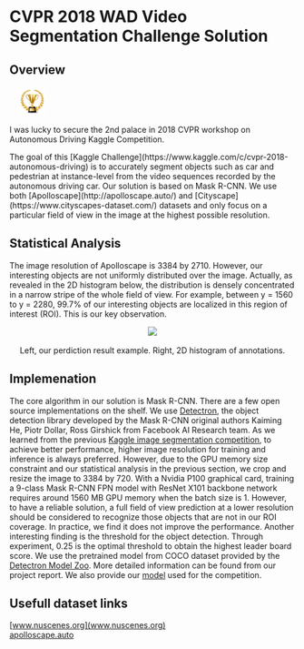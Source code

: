 # CVPR 2018 WAD Video Segmentation Challenge Solution

## Overview

<div class=figure> 
<img style = "padding: 0 15px; float right;", src="./pic/trophy.jpg" width="50px" /> 
<p> I was lucky to secure the 2nd palace in 2018 CVPR workshop on Autonomous Driving Kaggle Competition. </p>
</div>
The goal of this [Kaggle Challenge](https://www.kaggle.com/c/cvpr-2018-autonomous-driving) is to accurately segment objects such as car and pedestrian at instance-level from the video sequences recorded by the autonomous driving car. Our solution is based on Mask R-CNN. We use both [Apolloscape](http://apolloscape.auto/) and [Cityscape](https://www.cityscapes-dataset.com/) datasets and only focus on a particular field of view in the image at the highest possible resolution. 


## Statistical Analysis
The image resolution of Apolloscape is 3384 by 2710. However, our interesting objects are not uniformly distributed over the image. Actually, as revealed in the 2D
histogram below, the distribution is densely concentrated in a narrow stripe of the whole field of view. For example, between y = 1560 to y = 2280, 99.7% of our interesting objects are localized in this region of interest (ROI). This is our key observation.

<div align="center">
  <img src="./pic/ex.png" width="800px" />
  <p> Left, our perdiction result example. Right, 2D histogram of annotations. </p>
</div>

## Implemenation
The core algorithm in our solution is Mask R-CNN. There are a few open source implementations on the shelf. We use [Detectron](https://github.com/facebookresearch/detectron), the object detection library developed by the Mask R-CNN original authors Kaiming He, Piotr Dollar, Ross Girshick from Facebook AI Research team. As we learned from the previous [Kaggle image segmentation competition](https://www.kaggle.com/c/carvana-image-masking-challenge), to achieve better performance, higher image resolution for training and inference is always preferred. However, due to the GPU memory size constraint and our statistical analysis in the previous section, we crop and resize the image to 3384 by 720. With a Nvidia P100 graphical card, training a 9-class Mask R-CNN FPN model with ResNet X101 backbone network requires around 1560 MB GPU memory when the batch size is 1. However, to have a reliable solution, a full field of view prediction at
a lower resolution should be considered to recognize those objects that are not in our ROI coverage. In practice, we find it does not improve the performance.
Another interesting finding is the threshold for the object detection. Through experiment, 0.25 is the optimal threshold to obtain the highest leader board score. We use the pretrained model from COCO dataset provided by the [Detectron Model Zoo](https://github.com/facebookresearch/Detectron/blob/master/MODEL_ZOO.md).
More detailed information can be found from our project report. We also provide our [ model](https://www.dropbox.com/s/afwlpwfc9tw6nru/gold.pkl?dl=0) used for the competition.

## Usefull dataset links <br />
[www.nuscenes.org](www.nuscenes.org)  <br />
[apolloscape.auto](apolloscape.auto)

